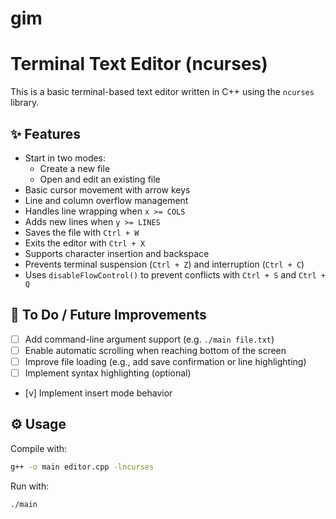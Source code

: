 # gim
# Terminal Text Editor (ncurses)

This is a basic terminal-based text editor written in C++ using the `ncurses` library.

## ✨ Features

- Start in two modes:
  - Create a new file
  - Open and edit an existing file
- Basic cursor movement with arrow keys
- Line and column overflow management
- Handles line wrapping when `x >= COLS`
- Adds new lines when `y >= LINES`
- Saves the file with `Ctrl + W`
- Exits the editor with `Ctrl + X`
- Supports character insertion and backspace
- Prevents terminal suspension (`Ctrl + Z`) and interruption (`Ctrl + C`)
- Uses `disableFlowControl()` to prevent conflicts with `Ctrl + S` and `Ctrl + Q`

## 🧠 To Do / Future Improvements

- [ ] Add command-line argument support (e.g. `./main file.txt`)
- [ ] Enable automatic scrolling when reaching bottom of the screen
- [ ] Improve file loading (e.g., add save confirmation or line highlighting)
- [ ] Implement syntax highlighting (optional)
- [v] Implement insert mode behavior

## ⚙️ Usage

Compile with:

```bash
g++ -o main editor.cpp -lncurses
```

Run with:

```bash
./main
```
